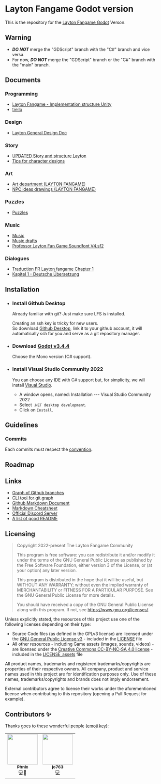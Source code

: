 # Layton Fangame Godot version
This is the repository for the [Layton Fangame Godot](https://github.com/Layton-Fangame/Layton-Fangame-Godot) Verson.

## Warning
- ***DO NOT*** merge the "GDScript" branch with the "C#" branch and vice versa.
- For now, ***DO NOT*** merge the "GDScript" branch or the "C#" branch with the "main" branch.

## Documents

### Programming
- [Layton Fangame - Implementation structure Unity](https://docs.google.com/document/d/1b9HEG2cvpCl1Iopq0lIBah5j4o6t_Ynb5-Dn7zVfA4w/edit)
- [trello](https://trello.com/b/Ls7GQyQ2/pl-fangame-programming-tasks)

### Design
- [Layton General Design Doc](https://docs.google.com/document/d/1Fh_J0bjUq80ZU1TXTLHe1oj1_jA5RH7At2S9jcXilZM/edit)

### Story
- [UPDATED Story and structure Layton](https://docs.google.com/document/d/1spmAfPzE56oFEDctGHczQPRIiTqORGSwgLkP1R2wbms/edit)
- [Tips for character designs](https://docs.google.com/document/d/1WiAD5XzrA-8Jv8EuC5dpDqUpaKQobcak7EcTBAx1Sio/edit)

### Art
- [Art department (LAYTON FANGAME)](https://docs.google.com/document/d/1io2JBYmtMLUNQx-Npz0qANHYHPEVApU1eQMCkU_kiQE/edit)
- [NPC ideas drawings (LAYTON FANGAME)](https://docs.google.com/document/d/1savOR2kp-bEluQrGeAkQyF9ORE1uMqrZdKep5IRo1EU/edit)

### Puzzles
- [Puzzles](https://docs.google.com/document/d/1BmuGgWw9yLZ8_GxY79smlyLSPWwF7mzJdcwkefOxApo/edit)

### Music
- [Music](https://docs.google.com/document/d/15G0nk758InwPZeKjSMOHlgg8IKIlSN2CxchhI_6MyDk/edit)
- [Music drafts](https://drive.google.com/drive/folders/13P_OtXECN1YwzqESRKYMXIkZAnHmeH8E?usp=sharing)
- [Professor Layton Fan Game Soundfont V4.sf2](https://drive.google.com/file/d/1y3htyV5heJr0qWfiKBG6s-AYDYds2KPw/view)

### Dialogues
- [Traduction FR Layton fangame Chapter 1](https://docs.google.com/spreadsheets/d/1F00uOSssAjDKDPxoO7BjV3vGfEtTF0-VVFAqBgYOvs8/edit#gid=0)
- [Kapitel 1 - Deutsche Übersetzung](https://docs.google.com/document/d/1YovktpkMwB8PRetRfICl2W13HJWoJ6IU6-YEhfk6MDU/edit)

## Installation

- ### Install Github Desktop
  Already familiar with git? Just make sure LFS is installed.

  Creating an ssh key is tricky for new users.<br>
  So download [Github Desktop](https://desktop.github.com/), link it to your github account, it will automatically ssh for you and serve as a git repository manager.

- ### Download [Godot v3.4.4](https://godotengine.org/download/windows)
  Choose the Mono version (C# support).

- ### Install Visual Studio Community 2022
  You can choose any IDE with C# support but, for simplicity, we will install [Visual Studio](https://visualstudio.microsoft.com/).
  - A window opens, named: Installation --- Visual Studio Community 2022
  - Select `.NET desktop development`.
  - Click on `Install`.

## Guidelines

### Commits
Each commits must respect the [convention](https://gist.github.com/qoomon/5dfcdf8eec66a051ecd85625518cfd13#default).

## Roadmap

## Links
- [Graph of Github branches](https://github.com/Layton-Community/Layton-Fangame-Godot/network)
- [CLI tool for git graph](https://github.com/mlange-42/git-graph)
- [Github Markdown Document](https://docs.github.com/en/get-started/writing-on-github/getting-started-with-writing-and-formatting-on-github/basic-writing-and-formatting-syntax)
- [Markdown Cheatsheet](https://github.com/adam-p/markdown-here/wiki/Markdown-Cheatsheet)
- [Official Discord Server](https://discord.gg/DSmjVvmBEd)
- [A list of good README](https://github.com/matiassingers/awesome-readme)

## Licensing
> Copyright 2022-present The Layton Fangame Community
>
> This program is free software: you can redistribute it and/or modify it under the terms of the GNU General Public License as published by the Free Software Foundation, either version 3 of the License, or (at your option) any later version.
>
> This program is distributed in the hope that it will be useful, but WITHOUT ANY WARRANTY; without even the implied warranty of MERCHANTABILITY or FITNESS FOR A PARTICULAR PURPOSE. See the GNU General Public License for more details.
>
> You should have received a copy of the GNU General Public License along with this program. If not, see <https://www.gnu.org/licenses/>. 

Unless explicitly stated, the resources of this project use one of the following licenses depending on their type:
- Source Code files (as defined in the GPLv3 license) are licensed under the [GNU General Public License v3](https://www.gnu.org/licenses/gpl-3.0.en.html) - included in the [LICENSE](LICENSE) file
- All other resources - including Game assets (images, sounds, videos) - are licensed under the [Creative Commons CC-BY-NC-SA 4.0 license](https://creativecommons.org/licenses/by-nc-sa/4.0/) - included in the [LICENSE_assets](LICENSE_assets) file

All product names, trademarks and registered trademarks/copyrights are properties of their respective owners. All company, product and service names used in this project are for identification purposes only. Use of these names, trademarks/copyrights and brands does not imply endorsement.

External contributors agree to license their works under the aforementioned license when contributing to this repository (opening a Pull Request for example).

## Contributors ✨
Thanks goes to these wonderful people ([emoji key](https://allcontributors.org/docs/en/emoji-key)):

<table>
  <tr>
    <td align="center"><a href="https://github.com/MrPhnix"><img src="https://avatars.githubusercontent.com/u/76911907" width="100px;" alt=""/><br/><sub><b>Phnix</b></sub></a><br/><a title="Code">💻</a><a title="Documentation">📖</a></td>
    <td align="center"><a href="https://github.com/jo763"><img src="https://avatars.githubusercontent.com/u/54395698" width="100px;" alt=""/><br/><sub><b>jo763</b></sub></a><br/><a title="Code">💻</a></td>
  </tr>
</table>
